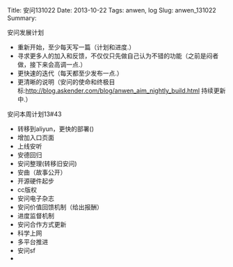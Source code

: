 Title: 安问131022
Date: 2013-10-22
Tags: anwen, log
Slug: anwen_131022
Summary: 

安问发展计划

- 重新开始，至少每天写一篇（计划和进度.）
- 寻求更多人的加入和反馈，不仅仅只先做自己认为不错的功能（之前是闷者做，接下来会高调一点.）
- 更快速的迭代（每天都至少发布一点.）
- 更清晰的说明（安问的使命和终极目标:<http://blog.askender.com/blog/anwen_aim_nightly_build.html> 持续更新中.）


安问本周计划13#43

- 转移到aliyun，更快的部署()
- 增加入口页面
- 上线安听
- 安德回归
- 安问整理(转移旧安问)
- 安曲（故事公开）
- 开源硬件起步
- cc版权
- 安问电子杂志
- 安问价值回馈机制（给出报酬）
- 进度监督机制
- 安问合作方式更新
- 科学上网
- 多平台推进
- 安问sf
- 
